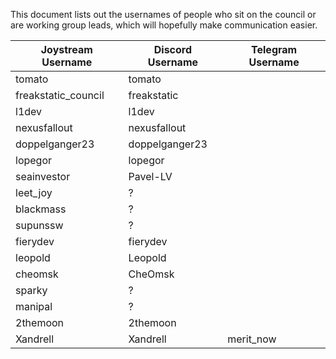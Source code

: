 This document lists out the usernames of people who sit on the council or are working group leads, which will hopefully make communication easier.


| Joystream Username  | Discord Username | Telegram Username |
|---------------------|------------------|-------------------|
| tomato              | tomato           |                   |
| freakstatic_council | freakstatic      |                   |
| l1dev               | l1dev            |                   |
| nexusfallout        | nexusfallout     |                   |
| doppelganger23      | doppelganger23   |                   |
| lopegor             | lopegor          |                   |
| seainvestor         | Pavel-LV         |                   |
| leet_joy            | ?                |                   |
| blackmass           | ?                |                   |
| supunssw            | ?                |                   |
| fierydev            | fierydev         |                   |
| leopold             | Leopold          |                   |
| cheomsk             | CheOmsk          |                   |
| sparky              | ?                |                   |
| manipal             | ?                |                   |
| 2themoon            | 2themoon         |                   |
| Xandrell            | Xandrell         | merit_now         |
